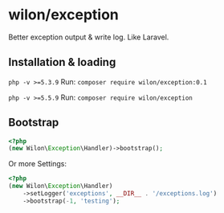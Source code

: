 # wilon/exception

Better exception output & write log. Like Laravel.

## Installation & loading

`php -v >=5.3.9` Run:  `composer require wilon/exception:0.1`

`php -v >=5.5.9` Run:  `composer require wilon/exception`

## Bootstrap

```php
<?php
(new Wilon\Exception\Handler)->bootstrap();
```

Or more Settings:

```php
<?php
(new Wilon\Exception\Handler)
    ->setLogger('exceptions', __DIR__ . '/exceptions.log')
    ->bootstrap(-1, 'testing');
```

